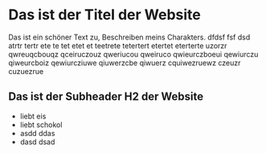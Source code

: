 # Das ist der Titel der Website
Das ist ein schöner Text zu, Beschreiben meins Charakters. dfdsf fsf dsd atrtr tertr ete te tet etet et  teetrete tetertert etertet eterterte uzorzr qwreuqcbouqz qceiruczouz qweriucou qweiruco qwieurczboeui qewiurczu qiweurcboiz qewiurcziuwe qiuwerzcbe qiwuerz cquiwezruewz czeuzr cuzuezrue
## Das ist der Subheader H2 der Website
* liebt eis
* liebt schokol
* asdd ddas
* dasd dsad